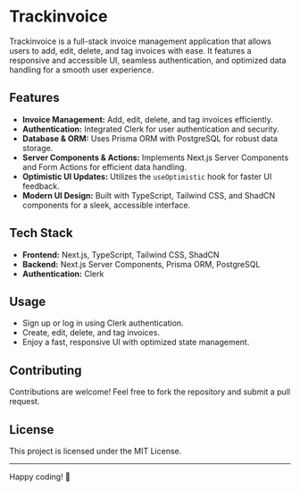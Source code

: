 # Trackinvoice

Trackinvoice is a full-stack invoice management application that allows users to add, edit, delete, and tag invoices with ease. It features a responsive and accessible UI, seamless authentication, and optimized data handling for a smooth user experience.

## Features

- **Invoice Management:** Add, edit, delete, and tag invoices efficiently.
- **Authentication:** Integrated Clerk for user authentication and security.
- **Database & ORM:** Uses Prisma ORM with PostgreSQL for robust data storage.
- **Server Components & Actions:** Implements Next.js Server Components and Form Actions for efficient data handling.
- **Optimistic UI Updates:** Utilizes the `useOptimistic` hook for faster UI feedback.
- **Modern UI Design:** Built with TypeScript, Tailwind CSS, and ShadCN components for a sleek, accessible interface.

## Tech Stack

- **Frontend:** Next.js, TypeScript, Tailwind CSS, ShadCN
- **Backend:** Next.js Server Components, Prisma ORM, PostgreSQL
- **Authentication:** Clerk

## Usage

- Sign up or log in using Clerk authentication.
- Create, edit, delete, and tag invoices.
- Enjoy a fast, responsive UI with optimized state management.

## Contributing

Contributions are welcome! Feel free to fork the repository and submit a pull request.

## License

This project is licensed under the MIT License.

---

Happy coding! 🚀

